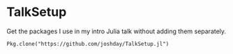 # TalkSetup

Get the packages I use in my intro Julia talk without adding them separately.

```
Pkg.clone("https://github.com/joshday/TalkSetup.jl")
```
